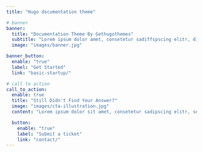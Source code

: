 ```yaml
---
title: "Hugo documentation theme"

# banner
banner:
  title: "Documentation Theme By Gethugothemes"
  subtitle: "Lorem ipsum dolor amet, consetetur sadiffspscing elitr, diam nonumy invidunt ut labore et dolore magna aliquyam erat, sed diam voluptua At."
  image: "images/banner.jpg"

banner_button:
  enable: "true"
  label: "Get Started"
  link: "basic-startup/"

# call to action
call_to_action:
  enable: true
  title: "Still Didn't Find Your Answer?"
  image: "images/cta-illustration.jpg"
  content: "Lorem ipsum dolor sit amet, consetetur sadipscing elitr, sed diam <br> nonumy eirmod tempor invidunt ut labore et dolore magna aliquyam"

  button:
    enable: "true"
    label: "Submit a ticket"
    link: "contact/"
---
```

